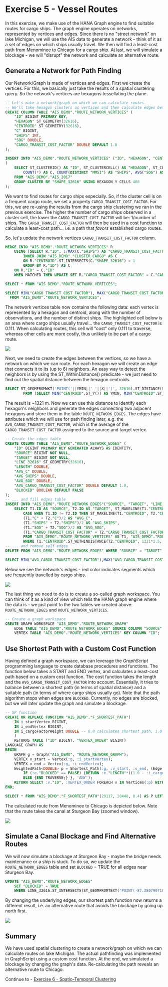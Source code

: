 # Exercise 5 - Vessel Routes

In this exercise, we make use of the HANA Graph engine to find suitable routes for cargo ships. The graph engine operates on networks, represented by vertices and edges. Since there is no "street network" on lake Michigan, we will use the AIS data to generate a network - think of it as a set of edges on which ships usually travel. We then will find a least-cost path from Menominee to Chicago for a cargo ship. At last, we will simulate a blockage - we will "disrupt" the network and calculate an alternative route.

## Generate a Network for Path Finding<a name="subex1"></a>

Our Network/Graph is made of vertices and edges. First we create the vertices. For this, we basically just take the results of a spatial clustering query. So the network's vertices are hexagons tessellating the plane.

```SQL
-- Let's make a network/graph on which we can calculate routes.
-- We'll take hexagon clusters as vertices and then calculate edges between.
CREATE COLUMN TABLE "AIS_DEMO"."ROUTE_NETWORK_VERTICES" (
	"ID" BIGINT PRIMARY KEY,
	"HEXAGON" ST_GEOMETRY(32616),
	"CENTROID" ST_GEOMETRY(32616),
	"C" BIGINT,
	"SHIPS" INT,
	"SOG" DOUBLE,
	"CARGO_TRANSIT_COST_FACTOR" DOUBLE DEFAULT 1.0
);

INSERT INTO "AIS_DEMO"."ROUTE_NETWORK_VERTICES" ("ID", "HEXAGON", "CENTROID", "C", "SHIPS", "SOG")
(
	SELECT ST_CLUSTERID() AS "ID", ST_CLUSTERCELL() AS "HEXAGON", ST_CLUSTERCELL().ST_CENTROID() AS "CENTROID",
		COUNT(*) AS C, COUNT(DISTINCT "MMSI") AS "SHIPS", AVG("SOG") AS "SOG"
	FROM "AIS_DEMO"."AIS_2017"
	GROUP CLUSTER BY "SHAPE_32616" USING HEXAGON Y CELLS 400
);
```

We want to find routes for cargo ships especially. So, if the cluster cell is on a frequent cargo route, we set a property `CARGO_TRANSIT_COST_FACTOR`. For this, we are re-using the results from the cargo ship clustering we ran in the previous exercise. The higher the number of cargo ships observed in a cluster cell, the lower the `CARGO_TRANSIT_COST_FACTOR` will be: 1/number of ships. The `CARGO_TRANSIT_COST_FACTOR` will then be used in a cost function to calculate a least-cost path... i.e. a path that *favors* established cargo routes.

So, let's update the network vertices `CARGO_TRANSIT_COST_FACTOR` column.

```SQL
MERGE INTO "AIS_DEMO"."ROUTE_NETWORK_VERTICES" R
	USING (SELECT R."ID", 1/MAX(C."SHIPS") AS "CARGO_TRANSIT_COST_FACTOR" FROM "AIS_DEMO"."ROUTE_NETWORK_VERTICES" AS R
		INNER JOIN "AIS_DEMO"."CLUSTER_CARGO" AS C
		ON R."CENTROID".ST_INTERSECTS(C."SHAPE_32616") = 1
		GROUP BY R."ID") AS C
	ON R."ID" = C."ID"
	WHEN MATCHED THEN UPDATE SET R."CARGO_TRANSIT_COST_FACTOR" = C."CARGO_TRANSIT_COST_FACTOR";

SELECT * FROM "AIS_DEMO"."ROUTE_NETWORK_VERTICES";

SELECT MIN("CARGO_TRANSIT_COST_FACTOR"), MAX("CARGO_TRANSIT_COST_FACTOR")
  FROM "AIS_DEMO"."ROUTE_NETWORK_VERTICES";
```
The network vertices table now contains the following data: each vertex is represented by a hexagon and centroid, along with the number of observations, and the number of distinct ships. The highlighted cell below is an area where cargo ships usually travel... the `CARGO_TRANSIT_COST_FACTOR` is 0.111. When calculating routes, this cell will "cost" only 0.111 to traverse, whereas other cells are more costly, thus unlikely to be part of a cargo route.

![](images/vertices.png)

Next, we need to create the edges between the vertices, so we have a network on which we can route. For each hexagon we will create an edge that connects it to its (up to 6) neighbors. An easy way to detect the neighbors is by using the ST_WithinDistance() predicate - we just need to find out the spatial distance between the hexagon centroids.

```SQL
SELECT ST_GEOMFROMWKT('POINT('||YMIN||' '||X||')', 32616).ST_DISTANCE(ST_GEOMFROMWKT('POINT('||YMAX||' '||X||')', 32616),'meter')/400 AS "CELL_DISTANCE"
		FROM (SELECT MIN("CENTROID".ST_Y()) AS YMIN, MIN("CENTROID".ST_X()) AS X, MAX("CENTROID".ST_Y()) AS YMAX FROM "AIS_DEMO"."ROUTE_NETWORK_VERTICES");
```

The result is ~1321 m. Now we can use this distance to identify each hexagon's neighbors and generate the edges connecting two adjacent hexagons and store them in the table `ROUTE_NETWORK_EDGES`. The edges have attributes which we will use for path finding later, e.g. the `AVG_CARGO_TRANSIT_COST_FACTOR`, which is the average of the `CARGO_TRANSIT_COST_FACTOR` assigned to the source and target vertex.

````SQL
-- Create the edges table
CREATE COLUMN TABLE "AIS_DEMO"."ROUTE_NETWORK_EDGES" (
	"ID" BIGINT PRIMARY KEY GENERATED ALWAYS AS IDENTITY,
	"SOURCE" BIGINT NOT NULL,
	"TARGET" BIGINT NOT NULL,
	"LINE_32616" ST_GEOMETRY(32616),
	"LENGTH" DOUBLE,
	"AVG_C" DOUBLE,
	"AVG_SHIPS" DOUBLE,
	"AVG_SOG" DOUBLE,
	"AVG_CARGO_TRANSIT_COST_FACTOR" DOUBLE DEFAULT 1.0,
	"BLOCKED" BOOLEAN DEFAULT FALSE
);
-- ... and fill edges table
INSERT INTO "AIS_DEMO"."ROUTE_NETWORK_EDGES"("SOURCE", "TARGET", "LINE_32616", "LENGTH", "AVG_C", "AVG_SHIPS", "AVG_SOG", "AVG_CARGO_TRANSIT_COST_FACTOR")
	SELECT T1.ID AS "SOURCE", T2.ID AS "TARGET", ST_MAKELINE(T1."CENTROID", T2."CENTROID") AS "LINE_32616",
		CASE WHEN T1.ID != T2.ID THEN ST_MAKELINE(T1."CENTROID", T2."CENTROID").ST_LENGTH() ELSE 0 END AS "LENGTH",
		(T1."C" + T2."C")/2 AS "AVG_C",
		(T1."SHIPS" + T2."SHIPS")/2 AS "AVG_SHIPS",
		(T1."SOG" + T2."SOG")/2 AS "AVG_SOG",
		(T1."CARGO_TRANSIT_COST_FACTOR" + T2."CARGO_TRANSIT_COST_FACTOR")/2 AS "AVG_CARGO_TRANSIT_COST_FACTOR"
		FROM "AIS_DEMO"."ROUTE_NETWORK_VERTICES" AS T1, "AIS_DEMO"."ROUTE_NETWORK_VERTICES" AS T2
		WHERE T1."CENTROID".ST_WITHINDISTANCE(T2."CENTROID", 1321*1.5, 'meter') = 1;
-- ... and remove self edges
DELETE FROM "AIS_DEMO"."ROUTE_NETWORK_EDGES" WHERE "SOURCE" = "TARGET";

SELECT MIN("AVG_CARGO_TRANSIT_COST_FACTOR"),MAX("AVG_CARGO_TRANSIT_COST_FACTOR") FROM "AIS_DEMO"."ROUTE_NETWORK_EDGES";
````

Below we see the network's edges - red color indicates segments which are frequently travelled by cargo ships.

![](images/edges.png)

The last thing we need to do is to create a so-called graph workspace. You can think of it as a kind of view which tells the HANA graph engine where the data is - we just point to the two tables we created above: `ROUTE_NETWORK_EDGES` and `ROUTE_NETWORK_VERTICES`.

````SQL
-- Create a graph workspace
CREATE GRAPH WORKSPACE "AIS_DEMO"."ROUTE_NETWORK_GRAPH"
    EDGE TABLE "AIS_DEMO"."ROUTE_NETWORK_EDGES" SOURCE COLUMN "SOURCE" TARGET COLUMN "TARGET" KEY COLUMN "ID"
    VERTEX TABLE "AIS_DEMO"."ROUTE_NETWORK_VERTICES" KEY COLUMN "ID";
````

## Use Shortest Path with a Custom Cost Function<a name="subex2"></a>

Having defined a graph workspace, we can leverage the *GraphScript* programming language to create database procedures and functions. The function below takes a START and END vertex, and calculates a least-cost path based on a custom cost function. The cost function takes the length and the `AVG_CARGO_TRANSIT_COST_FACTOR` into account. Essentially, it tries to balance between a shortest path (in terms of spatial distance) and a suitable path (in terms of where cargo ships usually go). Note that the path algorithm stops when edges are `BLOCKED`. Currently, no edges are blocked, but we will later update the graph and simulate a blockage.

````SQL
-- SP function
CREATE OR REPLACE FUNCTION "AIS_DEMO"."F_SHORTEST_PATH"(
	IN i_startVertex BIGINT,
	IN i_endVertex BIGINT,
	IN i_cargoFactorWeight DOUBLE -- 0.0 calculates shortest path, 1.0 forces the path on cargo routes
	)
	RETURNS TABLE ("ID" BIGINT, "VERTEX_ORDER" BIGINT)
LANGUAGE GRAPH AS
BEGIN
	GRAPH g = Graph("AIS_DEMO", "ROUTE_NETWORK_GRAPH");
	VERTEX v_start = Vertex(:g, :i_startVertex);
	VERTEX v_end = Vertex(:g, :i_endVertex);
	WeightedPath<DOUBLE> p = Shortest_Path(:g, :v_start, :v_end, (Edge e) => DOUBLE{
		IF (:e."BLOCKED" == FALSE) {RETURN :e."LENGTH"*((1.0 - :i_cargoFactorWeight) + :i_cargoFactorWeight*:e."AVG_CARGO_TRANSIT_COST_FACTOR");}
		ELSE {END TRAVERSE;} }, 'ANY');
	RETURN SELECT :v."ID", :VERTEX_ORDER FOREACH v IN Vertices(:p) WITH ORDINALITY AS VERTEX_ORDER;
END;

SELECT * FROM "AIS_DEMO"."F_SHORTEST_PATH"(29117, 28448, 0.4) AS P LEFT JOIN "AIS_DEMO"."ROUTE_NETWORK_VERTICES" AS V ON P.ID = V.ID;
````

The calculated route from Menominee to Chicago is depicted below. Note that the route takes the canal at Sturgeon Bay (zoomed window).

![](images/route1.png)

## Simulate a Canal Blockage and Find Alternative Routes<a name="subex3"></a>

We will now simulate a blockage at Sturgeon Bay - maybe the bridge needs maintenance or a ship is stuck. To do so, we update the `ROUTE_NETWORK_EDGES` table and set `BLOCKED` = TRUE for all edges near Sturgeon Bay.

````SQL
UPDATE "AIS_DEMO"."ROUTE_NETWORK_EDGES"
	SET "BLOCKED" = TRUE
	WHERE LINE_32616.ST_INTERSECTS(ST_GEOMFROMTEXT('POINT(-87.38079071044923 44.8311608680887)', 4326).ST_TRANSFORM(32616).ST_BUFFER(200)) = 1;
````
 By changing the underlying edges, our shortest path function now returns a different result, i.e. an alternative route that avoids the blockage by going up north first.

 ![](images/route2.png)

## Summary

We have used spatial clustering to create a network/graph on which we can calculate routes on lake Michigan. The actual pathfinding was implemented in GraphScript using a custom cost function. At the end, we simulated a blockage by changing the graph's data. Re-calculating the path reveals an alternative route to Chicago.

Continue to - [Exercise 6 - Spatio-Temporal Clustering ](../ex6/README.md)
